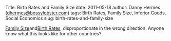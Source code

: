 Title: Birth Rates and Family Size
date: 2011-05-18
author: Danny Hermes (dhermes@bossylobster.com)
tags: Birth Rates, Family Size, Inferior Goods, Social Economics
slug: birth-rates-and-family-size

[Family
Size](http://www.russellsage.org/research/social-inequality/chartbook/income-inequality-households-children/children-by-income)and[Birth
Rates](http://mjperry.blogspot.com/2008/08/if-you-subsidize-something-you-get-more.html),
disproportionate in the wrong direction. Anyone know what this looks
like for other countries?
